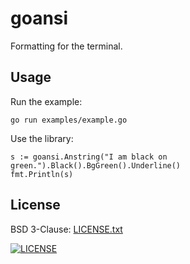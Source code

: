 # goansi

Formatting for the terminal.

## Usage
Run the example:
```
go run examples/example.go
```
Use the library:
```
s := goansi.Anstring("I am black on green.").Black().BgGreen().Underline()
fmt.Println(s)
```

## License
BSD 3-Clause: [LICENSE.txt](LICENSE.txt)

[<img alt="LICENSE" src="http://img.shields.io/pypi/l/Django.svg?style=flat-square"/>](LICENSE.txt)
